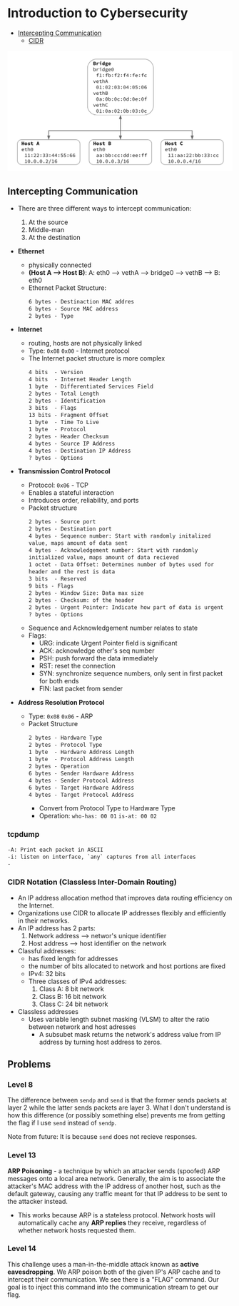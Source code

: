 # Introduction to Cybersecurity
- [Intercepting Communication](#intercepting-communication)
    - [CIDR](#cidr-notation-classless-inter-domain-routing)

![dynamic network](/pwncollege/images/dynamic_network.png)

## Intercepting Communication
- There are three different ways to intercept communication:
    1. At the source
    2. Middle-man
    3. At the destination

- **Ethernet** 
    - physically connected
    - **(Host A --> Host B)**: A: eth0 --> vethA --> bridge0 --> vethB --> B: eth0
    - Ethernet Packet Structure:
        ```
        6 bytes - Destinaction MAC addres
        6 bytes - Source MAC address
        2 bytes - Type
        ```
- **Internet**
    - routing, hosts are not physically linked
    - Type: `0x08` `0x00` - Internet protocol
    - The Internet packet structure is more complex
        ```
        4 bits  - Version
        4 bits  - Internet Header Length
        1 byte  - Differentiated Services Field
        2 bytes - Total Length
        2 bytes - Identification
        3 bits  - Flags
        13 bits - Fragment Offset
        1 byte  - Time To Live
        1 byte  - Protocol
        2 bytes - Header Checksum
        4 bytes - Source IP Address
        4 bytes - Destination IP Address
        ? bytes - Options
        ```
- **Transmission Control Protocol**
    - Protocol: `0x06` - TCP
    - Enables a stateful interaction
    - Introduces order, reliability, and ports
    - Packet structure
        ```
        2 bytes - Source port
        2 bytes - Destination port
        4 bytes - Sequence number: Start with randomly initalized value, maps amount of data sent
        4 bytes - Acknowledgement number: Start with randomly initialized value, maps amount of data recieved
        1 octet - Data Offset: Determines number of bytes used for header and the rest is data
        3 bits  - Reserved
        9 bits - Flags
        2 bytes - Window Size: Data max size
        2 bytes - Checksum: of the header
        2 bytes - Urgent Pointer: Indicate how part of data is urgent
        ? bytes - Options
        ```
    - Sequence and Acknowledgement number relates to state
    - Flags:
        - URG: indicate Urgent Pointer field is significant
        - ACK: acknowledge other's seq number
        - PSH: push forward the data immediately
        - RST: reset the connection
        - SYN: synchronize sequence numbers, only sent in first packet for both ends
        - FIN: last packet from sender
- **Address Resolution Protocol**
    - Type: `0x08` `0x06` - ARP 
    - Packet Structure
        ```
        2 bytes - Hardware Type
        2 bytes - Protocol Type
        1 byte  - Hardware Address Length
        1 byte  - Protocol Address Length
        2 bytes - Operation
        6 bytes - Sender Hardware Address
        4 bytes - Sender Protocol Address
        6 bytes - Target Hardware Address
        4 bytes - Target Protocol Address
        ```
        - Convert from Protocol Type to Hardware Type
        - Operation: `who-has: 00 01` `is-at: 00 02`

### tcpdump
```
-A: Print each packet in ASCII
-i: listen on interface, `any` captures from all interfaces
-
``````

### CIDR Notation (Classless Inter-Domain Routing)
- An IP address allocation method that improves data routing efficiency on the Internet.
- Organizations use CIDR to allocate IP addresses flexibly and efficiently in their networks.
- An IP address has 2 parts:
    1. Network address --> networ's unique identifier
    2. Host address --> host identifier on the network
- Classful addresses:
    - has fixed length for addresses
    - the number of bits allocated to network and host portions are fixed
    - IPv4: 32 bits
    - Three classes of IPv4 addresses:
        1. Class A: 8 bit network
        2. Class B: 16 bit network
        3. Class C: 24 bit network 
- Classless addresses
    - Uses variable length subnet masking (VLSM) to alter the ratio between network and host adresses
        - A subsubet mask returns the network's address value from IP address by turning host address to zeros.

## Problems

### Level 8

The difference between `sendp` and `send` is that the former sends packets at layer 2 while the latter sends packets are layer 3. What I don't understand is how this difference (or possibly something else) prevents me from getting the flag if I use `send` instead of `sendp`. 

Note from future: It is because `send` does not recieve responses.

### Level 13

**ARP Poisoning** - a technique by which an attacker sends (spoofed) ARP messages onto a local area network. Generally, the aim is to associate the attacker's MAC address with the IP address of another host, such as the default gateway, causing any traffic meant for that IP address to be sent to the attacker instead.
- This works because ARP is a stateless protocol. Network hosts will automatically cache any **ARP replies** they receive, regardless of whether network hosts requested them.

### Level 14

This challenge uses a man-in-the-middle attack known as **active eavesdropping**. We ARP poison both of the given IP's ARP cache and to intercept their communication. We see there is a "FLAG" command. Our goal is to inject this command into the communication stream to get our flag.